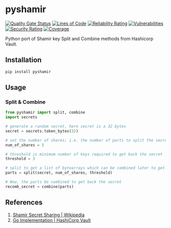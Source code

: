 # pyshamir

[![Quality Gate Status](https://sonarcloud.io/api/project_badges/measure?project=konidev20_pyshamir&metric=alert_status)](https://sonarcloud.io/summary/new_code?id=konidev20_pyshamir)
[![Lines of Code](https://sonarcloud.io/api/project_badges/measure?project=konidev20_pyshamir&metric=ncloc)](https://sonarcloud.io/summary/new_code?id=konidev20_pyshamir)
[![Reliability Rating](https://sonarcloud.io/api/project_badges/measure?project=konidev20_pyshamir&metric=reliability_rating)](https://sonarcloud.io/summary/new_code?id=konidev20_pyshamir)
[![Vulnerabilities](https://sonarcloud.io/api/project_badges/measure?project=konidev20_pyshamir&metric=vulnerabilities)](https://sonarcloud.io/summary/new_code?id=konidev20_pyshamir)
[![Security Rating](https://sonarcloud.io/api/project_badges/measure?project=konidev20_pyshamir&metric=security_rating)](https://sonarcloud.io/summary/new_code?id=konidev20_pyshamir)
[![Coverage](https://sonarcloud.io/api/project_badges/measure?project=konidev20_pyshamir&metric=coverage)](https://sonarcloud.io/summary/new_code?id=konidev20_pyshamir)

Python port of Shamir key Split and Combine methods from Hashicorp Vault.

## Installation

```sh
pip install pyshamir 
```

## Usage

### Split & Combine

```py
from pyshamir import split, combine
import secrets

# generate a random secret, here secret is a 32 bytes
secret = secrets.token_bytes(32)

# set the number of shares; i.e. the number of parts to split the secret into
num_of_shares = 5

# threshold is minimum number of keys required to get back the secret
threshold = 3

# split to get a list of bytearrays which can be combined later to get back the secret
parts = split(secret, num_of_shares, threshold)

# Now, the parts be combined to get back the secret
recomb_secret = combine(parts)
```

## References

1. [Shamir Secret Sharing | Wikipedia](https://en.wikipedia.org/wiki/Shamir%27s_Secret_Sharing)
2. [Go Implementation | HashiCorp Vault](https://github.com/hashicorp/vault/tree/main/shamir)
